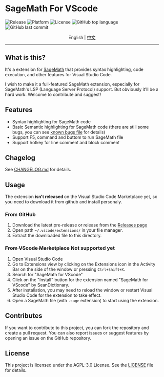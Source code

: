 # SageMath For VScode

![Release](https://img.shields.io/github/v/release/SeanDictionary/SageMath-for-VScode) ![Platform](https://img.shields.io/badge/platform-Linux-green) ![License](https://img.shields.io/github/license/SeanDictionary/SageMath-for-VScode) ![GitHub top language](https://img.shields.io/github/languages/top/SeanDictionary/SageMath-for-VScode) ![GitHub last commit](https://img.shields.io/github/last-commit/SeanDictionary/SageMath-for-VScode)

<div align="center">English | <a href="./readmes/README-zh-CN.md">中文</a></div>

---

## What is this?

It's a extension for [SageMath](https://www.sagemath.org/) that provides syntax highlighting, code execution, and other features for Visual Studio Code.

I wish to make it a full-featured SageMath extension, especially for SageMath's LSP (Language Server Protocol) support. But obviously it'll be a hard work. Welcome to contribute and suggest!

## Features

-   Syntax highlighting for SageMath code
-   Basic Semantic highlighting for SageMath code (there are still some bugs, you can see [known bugs file](./readmes/SemanticHighlighting-en.md) for details)
-   Support F5, command and buttom to run SageMath file
-   Support hotkey for line comment and block comment

## Chagelog

See [CHANGELOG.md](./CHANGELOG.md) for details.

## Usage

The extension **isn't released** on the Visual Studio Code Marketplace yet, so you need to download it from github and install personaly.

### From GitHub

1. Download the latest pre-release or release from the [Releases page](https://github.com/SeanDictionary/SageMath-for-VScode/releases)
2. Open path `~/.vscode/extensions/` in your file manager.
3. Extract the downloaded file to this directory.

### ~~From VScode Marketplace~~ Not supported yet

1. Open Visual Studio Code
2. Go to Extensions view by clicking on the Extensions icon in the Activity Bar on the side of the window or pressing `Ctrl+Shift+X`.
3. Search for "SageMath for VScode"
4. Click on the "Install" button for the extension named "SageMath for VScode" by SeanDictionary.
5. After installation, you may need to reload the window or restart Visual Studio Code for the extension to take effect.
6. Open a SageMath file (with `.sage` extension) to start using the extension.

## Contributes

If you want to contribute to this project, you can fork the repository and create a pull request. You can also report issues or suggest features by opening an issue on the GitHub repository.

## License

This project is licensed under the AGPL-3.0 License. See the [LICENSE](./LICENSE) file for details.